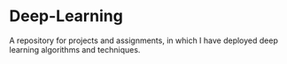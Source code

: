# Deep-Learning
A repository for projects and assignments, in which I have deployed deep learning algorithms and techniques. 
